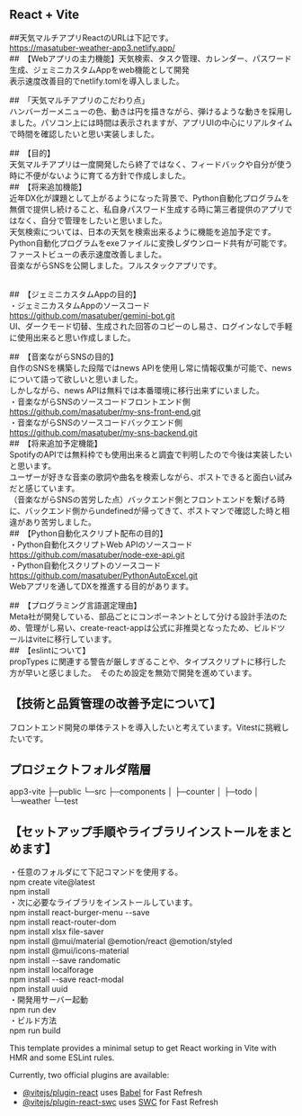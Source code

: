 ## React + Vite
##天気マルチアプリReactのURLは下記です。<br>
https://masatuber-weather-app3.netlify.app/
    <br>
##　【Webアプリの主力機能】天気検索、タスク管理、カレンダー、パスワード生成、ジェミニカスタムAppをweb機能として開発<br>
  表示速度改善目的でnetlify.tomlを導入しました。<br>

##　「天気マルチアプリのこだわり点」<br>
  ハンバーガーメニューの色、動きは円を描きながら、弾けるような動きを採用しました。パソコン上には時間は表示されますが、アプリUIの中心にリアルタイムで時間を確認したいと思い実装しました。<br>

##　【目的】<br>天気マルチアプリは一度開発したら終了ではなく、フィードバックや自分が使う時に不便がないように育てる方針で作成しました。<br>
##　【将来追加機能】<br>
  近年DX化が課題として上がるようになった背景で、Python自動化プログラムを無償で提供し続けること、私自身パスワード生成する時に第三者提供のアプリではなく、自分で管理をしたいと思いました。<br>
  天気検索については、日本の天気を検索出来るように機能を追加予定です。<br>
  Python自動化プログラムをexeファイルに変換しダウンロード共有が可能です。ファーストビューの表示速度改善しました。<br>
  音楽ながらSNSを公開しました。フルスタックアプリです。<br>
<br>

##　【ジェミニカスタムAppの目的】<br>
・ジェミニカスタムAppのソースコード<br>
    https://github.com/masatuber/gemini-bot.git<br>
  UI、ダークモード切替、生成された回答のコピーのし易さ、ログインなしで手軽に使用出来ると思い作成しました。<br>

##　【音楽ながらSNSの目的】<br>
  自作のSNSを構築した段階ではnews APIを使用し常に情報収集が可能で、newsについて語って欲しいと思いました。<br>
  しかしながら、news APIは無料では本番環境に移行出来ずにいました。<br>
・音楽ながらSNSのソースコードフロントエンド側<br>
    https://github.com/masatuber/my-sns-front-end.git<br>
・音楽ながらSNSのソースコードバックエンド側<br>
    https://github.com/masatuber/my-sns-backend.git<br>
##　【将来追加予定機能】<br>
  SpotifyのAPIでは無料枠でも使用出来ると調査で判明したので今後は実装したいと思います。<br>
  ユーザーが好きな音楽の歌詞や曲名を検索しながら、ポストできると面白い試みだと感じています。<br>
  （音楽ながらSNSの苦労した点）バックエンド側とフロントエンドを繋げる時に、バックエンド側からundefinedが帰ってきて、ポストマンで確認した時と相違があり苦労しました。<br>
##　【Python自動化スクリプト配布の目的】<br>
・Python自動化スクリプトWeb APIのソースコード<br>
    https://github.com/masatuber/node-exe-api.git<br>
・Python自動化スクリプトのソースコード<br>
    https://github.com/masatuber/PythonAutoExcel.git<br>
  Webアプリを通してDXを推進する目的があります。

##　【プログラミング言語選定理由】<br>
  Meta社が開発している、部品ごとにコンポーネントとして分ける設計手法のため、管理がし易い、create-react-appは公式に非推奨となったため、ビルドツールはviteに移行しています。<br>
##　【eslintについて】<br>
  propTypes に関連する警告が厳しすぎることや、タイプスクリプトに移行した方が早いと感じました。　そのため設定を無効で開発を進めています。<br>
## 【技術と品質管理の改善予定について】<br>
  フロントエンド開発の単体テストを導入したいと考えています。Vitestに挑戦したいです。<br>
## プロジェクトフォルダ階層<br>
app3-vite
  ├─public
  └─src
      ├─components
      │  ├─counter
      │  ├─todo
      │  └─weather
      └─test<br>

## 【セットアップ手順やライブラリインストールをまとめます】<br>
・任意のフォルダにて下記コマンドを使用する。<br>
npm create vite@latest<br>
npm install<br>
・次に必要なライブラリをインストールしています。<br>
npm install react-burger-menu --save<br>
npm install react-router-dom<br>
npm install xlsx file-saver<br>
npm install @mui/material @emotion/react @emotion/styled<br>
npm install @mui/icons-material<br>
npm install --save randomatic<br>
npm install localforage<br>
npm install --save react-modal<br>
npm install uuid<br>
・開発用サーバー起動<br>
npm run dev<br>
・ビルド方法<br>
npm run build<br>

This template provides a minimal setup to get React working in Vite with HMR and some ESLint rules.

Currently, two official plugins are available:

- [@vitejs/plugin-react](https://github.com/vitejs/vite-plugin-react/blob/main/packages/plugin-react/README.md) uses [Babel](https://babeljs.io/) for Fast Refresh
- [@vitejs/plugin-react-swc](https://github.com/vitejs/vite-plugin-react-swc) uses [SWC](https://swc.rs/) for Fast Refresh
